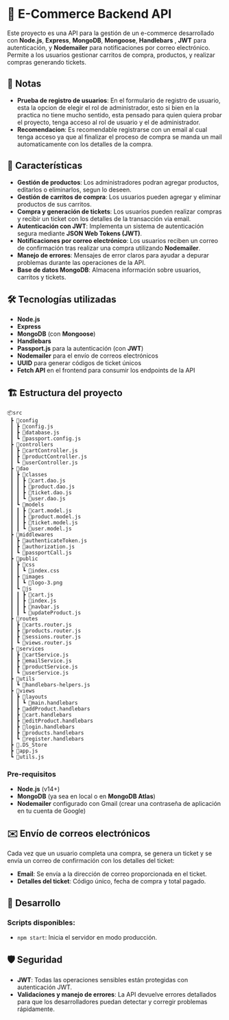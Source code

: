 # 🛒 E-Commerce Backend API

Este proyecto es una API para la gestión de un e-commerce desarrollado con **Node.js**, **Express**, **MongoDB**, **Mongoose**, **Handlebars** , **JWT** para autenticación, y **Nodemailer** para notificaciones por correo electrónico. Permite a los usuarios gestionar carritos de compra, productos, y realizar compras generando tickets.

## 📝 Notas

- **Prueba de registro de usuarios**: En el formulario de registro de usuario, esta la opcion de elegir el rol de administrador, esto si bien en la practica no tiene mucho sentido, esta pensado para quien quiera probar el proyecto, tenga acceso al rol de usuario y el de administrador.
- **Recomendacion**: Es recomendable registrarse con un email al cual tenga acceso ya que al finalizar el proceso de compra se manda un mail automaticamente con los detalles de la compra.


## 🚀 Características


- **Gestión de productos**: Los administradores podran agregar productos, editarlos o eliminarlos, segun lo deseen.
- **Gestión de carritos de compra**: Los usuarios pueden agregar y eliminar productos de sus carritos.
- **Compra y generación de tickets**: Los usuarios pueden realizar compras y recibir un ticket con los detalles de la transacción via email.
- **Autenticación con JWT**: Implementa un sistema de autenticación segura mediante **JSON Web Tokens (JWT)**.
- **Notificaciones por correo electrónico**: Los usuarios reciben un correo de confirmación tras realizar una compra utilizando **Nodemailer**.
- **Manejo de errores**: Mensajes de error claros para ayudar a depurar problemas durante las operaciones de la API.
- **Base de datos MongoDB**: Almacena información sobre usuarios, carritos y tickets.

## 🛠️ Tecnologías utilizadas

- **Node.js**
- **Express**
- **MongoDB** (con **Mongoose**)
- **Handlebars** 
- **Passport.js** para la autenticación (con **JWT**)
- **Nodemailer** para el envío de correos electrónicos
- **UUID** para generar códigos de ticket únicos
- **Fetch API** en el frontend para consumir los endpoints de la API

## 🏗️ Estructura del proyecto
```
📦src
 ┣ 📂config
 ┃ ┣ 📜config.js
 ┃ ┣ 📜database.js
 ┃ ┗ 📜passport.config.js
 ┣ 📂controllers
 ┃ ┣ 📜cartController.js
 ┃ ┣ 📜productController.js
 ┃ ┗ 📜userController.js
 ┣ 📂dao
 ┃ ┣ 📂classes
 ┃ ┃ ┣ 📜cart.dao.js
 ┃ ┃ ┣ 📜product.dao.js
 ┃ ┃ ┣ 📜ticket.dao.js
 ┃ ┃ ┗ 📜user.dao.js
 ┃ ┗ 📂models
 ┃ ┃ ┣ 📜cart.model.js
 ┃ ┃ ┣ 📜product.model.js
 ┃ ┃ ┣ 📜ticket.model.js
 ┃ ┃ ┗ 📜user.model.js
 ┣ 📂middlewares
 ┃ ┣ 📜authenticateToken.js
 ┃ ┣ 📜authorization.js
 ┃ ┗ 📜passportCall.js
 ┣ 📂public
 ┃ ┣ 📂css
 ┃ ┃ ┗ 📜index.css
 ┃ ┣ 📂images
 ┃ ┃ ┗ 📜logo-3.png
 ┃ ┗ 📂js
 ┃ ┃ ┣ 📜cart.js
 ┃ ┃ ┣ 📜index.js
 ┃ ┃ ┣ 📜navbar.js
 ┃ ┃ ┗ 📜updateProduct.js
 ┣ 📂routes
 ┃ ┣ 📜carts.router.js
 ┃ ┣ 📜products.router.js
 ┃ ┣ 📜sessions.router.js
 ┃ ┗ 📜views.router.js
 ┣ 📂services
 ┃ ┣ 📜cartService.js
 ┃ ┣ 📜emailService.js
 ┃ ┣ 📜productService.js
 ┃ ┗ 📜userService.js
 ┣ 📂utils
 ┃ ┗ 📜handlebars-helpers.js
 ┣ 📂views
 ┃ ┣ 📂layouts
 ┃ ┃ ┗ 📜main.handlebars
 ┃ ┣ 📜addProduct.handlebars
 ┃ ┣ 📜cart.handlebars
 ┃ ┣ 📜editProduct.handlebars
 ┃ ┣ 📜login.handlebars
 ┃ ┣ 📜products.handlebars
 ┃ ┗ 📜register.handlebars
 ┣ 📜.DS_Store
 ┣ 📜app.js
 ┗ 📜utils.js
```

### Pre-requisitos
- **Node.js** (v14+)
- **MongoDB** (ya sea en local o en **MongoDB Atlas**)
- **Nodemailer** configurado con Gmail (crear una contraseña de aplicación en tu cuenta de Google)

## ✉️ Envío de correos electrónicos

Cada vez que un usuario completa una compra, se genera un ticket y se envía un correo de confirmación con los detalles del ticket:

- **Email**: Se envía a la dirección de correo proporcionada en el ticket.
- **Detalles del ticket**: Código único, fecha de compra y total pagado.

## 🚧 Desarrollo

### Scripts disponibles:

- `npm start`: Inicia el servidor en modo producción.


## 🛡️ Seguridad

- **JWT**: Todas las operaciones sensibles están protegidas con autenticación JWT.
- **Validaciones y manejo de errores**: La API devuelve errores detallados para que los desarrolladores puedan detectar y corregir problemas rápidamente.


